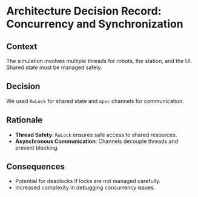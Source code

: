 # Architecture Decision Record: Concurrency and Synchronization

## Context
The simulation involves multiple threads for robots, the station, and the UI. Shared state must be managed safely.

## Decision
We used `RwLock` for shared state and `mpsc` channels for communication.

## Rationale
- **Thread Safety**: `RwLock` ensures safe access to shared resources.
- **Asynchronous Communication**: Channels decouple threads and prevent blocking.

## Consequences
- Potential for deadlocks if locks are not managed carefully.
- Increased complexity in debugging concurrency issues.